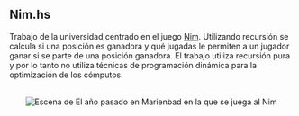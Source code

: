 ## Nim.hs 

Trabajo de la universidad centrado en el juego [Nim](https://en.wikipedia.org/wiki/Nim).
Utilizando recursión se calcula si una posición es ganadora y qué jugadas le permiten a un jugador ganar si se parte de una posición ganadora. El trabajo utiliza recursión pura y por lo tanto no utiliza técnicas de programación dinámica para la optimización de los cómputos.<br><br>

<p align="center">
  <img src="https://upload.wikimedia.org/wikipedia/en/b/b3/Marienbad_game.jpg" alt="Escena de El año pasado en Marienbad en la que se juega al Nim"/>
</p>
